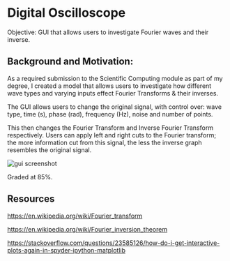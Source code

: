 # Digital Oscilloscope
Objective: GUI that allows users to investigate Fourier waves and their inverse. 

## Background and Motivation: 
As a required submission to the Scientific Computing module as part of my degree, I created a model that allows users to investigate how different wave types and varying inputs effect Fourier Transforms & their inverses.

The GUI allows users to change the original signal, with control over: wave type, time (s), phase (rad), frequency (Hz), noise and number of points.

This then changes the Fourier Transform and Inverse Fourier Transform respectively. Users can apply left and right cuts to the Fourier transform; the more information cut from this signal, the less the inverse graph resembles the original signal.

![gui screenshot](https://imgur.com/TnCE3Du)

Graded at 85%.


## Resources
https://en.wikipedia.org/wiki/Fourier_transform

https://en.wikipedia.org/wiki/Fourier_inversion_theorem

https://stackoverflow.com/questions/23585126/how-do-i-get-interactive-plots-again-in-spyder-ipython-matplotlib


